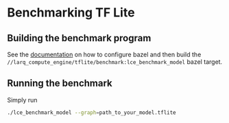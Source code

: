 # Benchmarking TF Lite

## Building the benchmark program

See the [documentation](../../../docs/build.md) on how to configure bazel
and then build the `//larq_compute_engine/tflite/benchmark:lce_benchmark_model`
bazel target.

## Running the benchmark

Simply run
```bash
./lce_benchmark_model --graph=path_to_your_model.tflite
```

